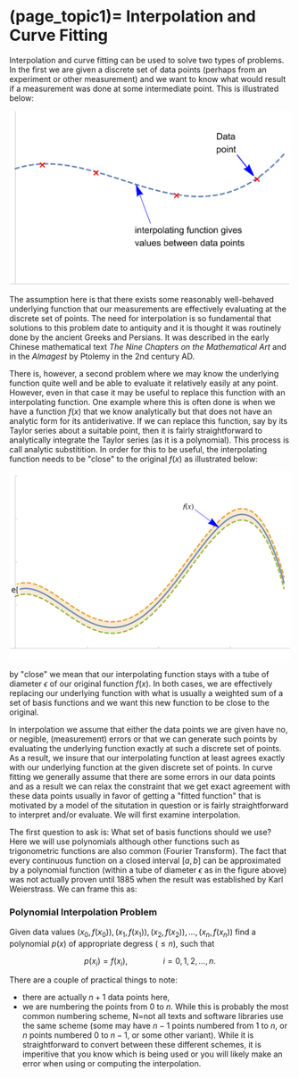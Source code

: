 (page_topic1)=
Interpolation and Curve Fitting
=======================

Interpolation and curve fitting can be used to solve two types of problems.  In the first we are given a discrete set of data points (perhaps from an experiment or other measurement) and we want to know what would result if a measurement was done at some intermediate point.  This is illustrated below:  

![interpolation problem A](./img/InterpProbA.svg)  

The assumption here is that there exists some reasonably well-behaved underlying function that our measurements are effectively evaluating at the discrete set of points.  The need for interpolation is so fundamental that solutions to this problem date to antiquity and it is thought it was routinely done by the ancient Greeks and Persians.  It was described in the early Chinese mathematical text *The Nine Chapters on the Mathematical Art* and in the *Almagest* by Ptolemy in the 2nd century AD.

There is, however, a second problem where we may know the underlying function quite well and be able to evaluate it relatively easily at any point.  However, even in that case it may be useful to replace this function with an interpolating function.  One example where this is often done is when we have a function $f(x)$ that we know analytically but that does not have an analytic form for its antiderivative.  If we can replace this function, say by its Taylor series about a suitable point, then it is fairly straightforward to analytically integrate the Taylor series (as it is a polynomial).  This process is call analytic substitition.  In order for this to be useful, the interpolating function needs to be "close" to the original $f(x)$ as illustrated below:  

![interpolation problem B](./img/InterpProbB.svg)  

by "close" we mean that our interpolating function stays with a tube of diameter $\epsilon$ of our original function $f(x)$.
In both cases, we are effectively replacing our underlying function with what is usually a weighted sum of a set of basis functions and we want this new function to be close to the original.

In interpolation we assume that either the data points we are given have no, or negible, (measurement) errors or that we can generate such points by evaluating the underlying function exactly at such a discrete set of points.  As a result, we insure that our interpolating function at least agrees exactly with our underlying function at the given discrete set of points.  In curve fitting we generally assume that there are some errors in our data points and as a result we can relax the constraint that we get exact agreement with these data points usually in favor of getting a "fitted function" that is motivated by a model of the situtation in question or is fairly straightforward to interpret and/or evaluate.
We will first examine interpolation.

The first question to ask is: What set of basis functions should we use?  Here we will use polynomials although other functions such as trigonometric functions are also common (Fourier Transform).  The fact that every continuous function on a closed interval $[a,b]$ can be approximated by a polynomial function (within a tube of diameter $\epsilon$ as in the figure above) was not actually proven until 1885 when the result was established by Karl Weierstrass.  We can frame this as:

### Polynomial Interpolation Problem

Given data values $(x_0,f(x_0)), (x_1,f(x_1)), (x_2,f(x_2)),..., (x_n,f(x_n))$ find a polynomial $p(x)$ of appropriate degress ($\leq n$), such that

$$ p(x_i)=f(x_i), \qquad\qquad i=0,1,2,...,n.$$

There are a couple of practical things to note:  

- there are actually $n+1$ data points here,
- we are numbering the points from $0$ to $n$.  While this is probably the most common numbering scheme, N=not all texts and software libraries use the same scheme (some may have $n-1$ points numbered from $1$ to $n$, or $n$ points numbered $0$ to $n-1$, or some other variant).  While it is straightforward to convert between these different schemes, it is imperitive that you know which is being used or you will likely make an error when using or computing the interpolation.






